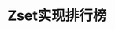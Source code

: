 



# Zset实现排行榜  
<!-- 
使用redis的zset实现排行榜功能
https://blog.csdn.net/sinat_27245917/article/details/106252542  
SpringBoot应用篇之借助Redis实现排行榜功能
https://my.oschina.net/u/566591/blog/2993208

-->

